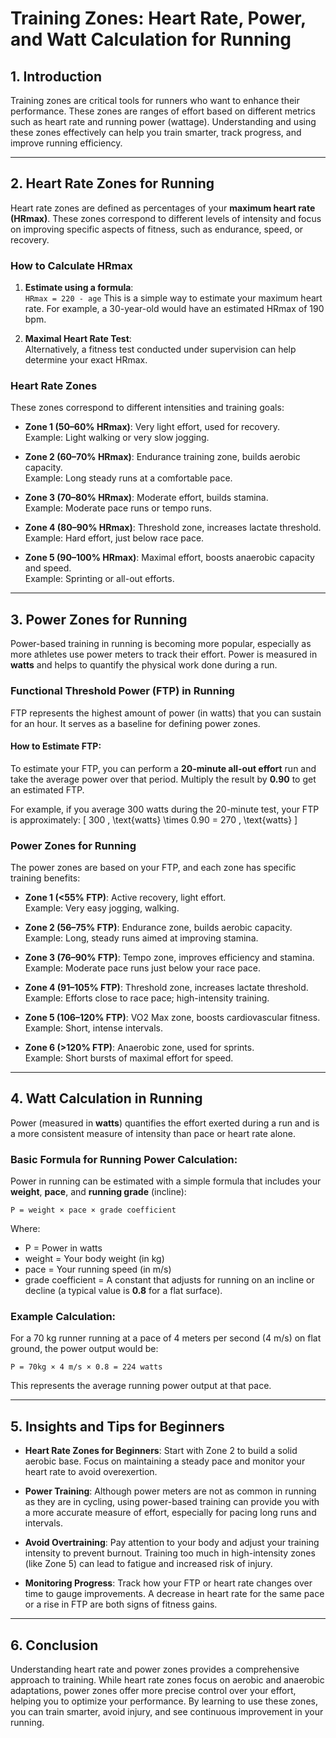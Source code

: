 # **Training Zones: Heart Rate, Power, and Watt Calculation for Running**

## **1. Introduction**
Training zones are critical tools for runners who want to enhance their performance. These zones are ranges of effort based on different metrics such as heart rate and running power (wattage). Understanding and using these zones effectively can help you train smarter, track progress, and improve running efficiency.

---

## **2. Heart Rate Zones for Running**
Heart rate zones are defined as percentages of your **maximum heart rate (HRmax)**. These zones correspond to different levels of intensity and focus on improving specific aspects of fitness, such as endurance, speed, or recovery.

### **How to Calculate HRmax**
1. **Estimate using a formula**:  
   `HRmax = 220 - age`
   This is a simple way to estimate your maximum heart rate. For example, a 30-year-old would have an estimated HRmax of 190 bpm.

2. **Maximal Heart Rate Test**:  
   Alternatively, a fitness test conducted under supervision can help determine your exact HRmax.

### **Heart Rate Zones**
These zones correspond to different intensities and training goals:

- **Zone 1 (50–60% HRmax)**: Very light effort, used for recovery.  
  Example: Light walking or very slow jogging.

- **Zone 2 (60–70% HRmax)**: Endurance training zone, builds aerobic capacity.  
  Example: Long steady runs at a comfortable pace.

- **Zone 3 (70–80% HRmax)**: Moderate effort, builds stamina.  
  Example: Moderate pace runs or tempo runs.

- **Zone 4 (80–90% HRmax)**: Threshold zone, increases lactate threshold.  
  Example: Hard effort, just below race pace.

- **Zone 5 (90–100% HRmax)**: Maximal effort, boosts anaerobic capacity and speed.  
  Example: Sprinting or all-out efforts.

---

## **3. Power Zones for Running**
Power-based training in running is becoming more popular, especially as more athletes use power meters to track their effort. Power is measured in **watts** and helps to quantify the physical work done during a run.

### **Functional Threshold Power (FTP) in Running**
FTP represents the highest amount of power (in watts) that you can sustain for an hour. It serves as a baseline for defining power zones.

#### **How to Estimate FTP**:
To estimate your FTP, you can perform a **20-minute all-out effort** run and take the average power over that period. Multiply the result by **0.90** to get an estimated FTP.

For example, if you average 300 watts during the 20-minute test, your FTP is approximately:
\[
300 \, \text{watts} \times 0.90 = 270 \, \text{watts}
\]

### **Power Zones for Running**
The power zones are based on your FTP, and each zone has specific training benefits:

- **Zone 1 (<55% FTP)**: Active recovery, light effort.  
  Example: Very easy jogging, walking.

- **Zone 2 (56–75% FTP)**: Endurance zone, builds aerobic capacity.  
  Example: Long, steady runs aimed at improving stamina.

- **Zone 3 (76–90% FTP)**: Tempo zone, improves efficiency and stamina.  
  Example: Moderate pace runs just below your race pace.

- **Zone 4 (91–105% FTP)**: Threshold zone, increases lactate threshold.  
  Example: Efforts close to race pace; high-intensity training.

- **Zone 5 (106–120% FTP)**: VO2 Max zone, boosts cardiovascular fitness.  
  Example: Short, intense intervals.

- **Zone 6 (>120% FTP)**: Anaerobic zone, used for sprints.  
  Example: Short bursts of maximal effort for speed.

---

## **4. Watt Calculation in Running**
Power (measured in **watts**) quantifies the effort exerted during a run and is a more consistent measure of intensity than pace or heart rate alone.

### **Basic Formula for Running Power Calculation**:
Power in running can be estimated with a simple formula that includes your **weight**, **pace**, and **running grade** (incline):

`P = weight × pace × grade coefficient`

Where:
- P = Power in watts
- weight = Your body weight (in kg)
- pace = Your running speed (in m/s)
- grade coefficient = A constant that adjusts for running on an incline or decline (a typical value is **0.8** for a flat surface).

### **Example Calculation**:
For a 70 kg runner running at a pace of 4 meters per second (4 m/s) on flat ground, the power output would be:

`P = 70kg × 4 m/s × 0.8 = 224 watts`

This represents the average running power output at that pace.

---

## **5. Insights and Tips for Beginners**
- **Heart Rate Zones for Beginners**: Start with Zone 2 to build a solid aerobic base. Focus on maintaining a steady pace and monitor your heart rate to avoid overexertion.
  
- **Power Training**: Although power meters are not as common in running as they are in cycling, using power-based training can provide you with a more accurate measure of effort, especially for pacing long runs and intervals.
  
- **Avoid Overtraining**: Pay attention to your body and adjust your training intensity to prevent burnout. Training too much in high-intensity zones (like Zone 5) can lead to fatigue and increased risk of injury.
  
- **Monitoring Progress**: Track how your FTP or heart rate changes over time to gauge improvements. A decrease in heart rate for the same pace or a rise in FTP are both signs of fitness gains.

---

## **6. Conclusion**
Understanding heart rate and power zones provides a comprehensive approach to training. While heart rate zones focus on aerobic and anaerobic adaptations, power zones offer more precise control over your effort, helping you to optimize your performance. By learning to use these zones, you can train smarter, avoid injury, and see continuous improvement in your running.
